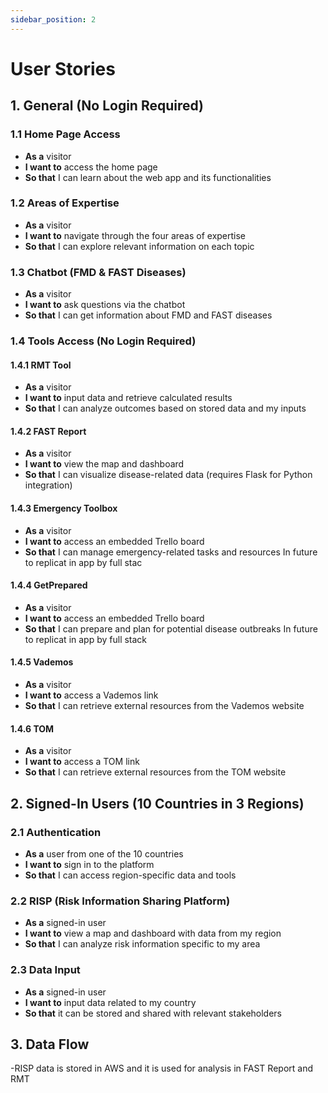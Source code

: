 ```yaml
---
sidebar_position: 2
---
```


# User Stories

## 1. General (No Login Required)

### 1.1 Home Page Access
- **As a** visitor
- **I want to** access the home page
- **So that** I can learn about the web app and its functionalities

### 1.2 Areas of Expertise
- **As a** visitor
- **I want to** navigate through the four areas of expertise
- **So that** I can explore relevant information on each topic

### 1.3 Chatbot (FMD & FAST Diseases)
- **As a** visitor
- **I want to** ask questions via the chatbot
- **So that** I can get information about FMD and FAST diseases

### 1.4 Tools Access (No Login Required)
#### 1.4.1 RMT Tool
- **As a** visitor
- **I want to** input data and retrieve calculated results
- **So that** I can analyze outcomes based on stored data and my inputs

#### 1.4.2 FAST Report
- **As a** visitor
- **I want to** view the map and dashboard
- **So that** I can visualize disease-related data (requires Flask for Python integration)

#### 1.4.3 Emergency Toolbox
- **As a** visitor
- **I want to** access an embedded Trello board
- **So that** I can manage emergency-related tasks and resources
In future to replicat in app by full stac

#### 1.4.4 GetPrepared
- **As a** visitor
- **I want to** access an embedded Trello board
- **So that** I can prepare and plan for potential disease outbreaks
In future to replicat in app by full stack

#### 1.4.5 Vademos
- **As a** visitor
- **I want to** access a Vademos link
- **So that** I can retrieve external resources from the Vademos website

#### 1.4.6 TOM
- **As a** visitor
- **I want to** access a TOM link
- **So that** I can retrieve external resources from the TOM website

## 2. Signed-In Users (10 Countries in 3 Regions)

### 2.1 Authentication
- **As a** user from one of the 10 countries
- **I want to** sign in to the platform
- **So that** I can access region-specific data and tools

### 2.2 RISP (Risk Information Sharing Platform)
- **As a** signed-in user
- **I want to** view a map and dashboard with data from my region
- **So that** I can analyze risk information specific to my area

### 2.3 Data Input
- **As a** signed-in user
- **I want to** input data related to my country
- **So that** it can be stored and shared with relevant stakeholders

## 3. Data Flow
-RISP data is stored in AWS and it is used for analysis in FAST Report and RMT


